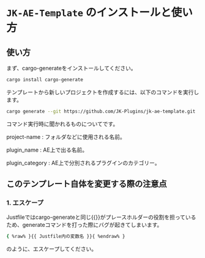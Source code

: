 # `JK-AE-Template` のインストールと使い方

## 使い方


まず、cargo-generateをインストールしてください。

```sh
cargo install cargo-generate
```

テンプレートから新しいプロジェクトを作成するには、以下のコマンドを実行します。

```sh
cargo generate --git https://github.com/JK-Plugins/jk-ae-template.git
```

コマンド実行時に聞かれるものについてです。

project-name : フォルダなどに使用される名前。

plugin_name : AE上で出る名前。

plugin_category : AE上で分別されるプラグインのカテゴリー。



## このテンプレート自体を変更する際の注意点

### 1. エスケープ


Justfileではcargo-generateと同じ{{}}がプレースホルダーの役割を担っているため、generateコマンドを打った際にバグが起きてしまいます。
```sh
{ %raw% }{{ Justfile内の変数名 }}{ %endraw% }
```
のように、エスケープしてください。


